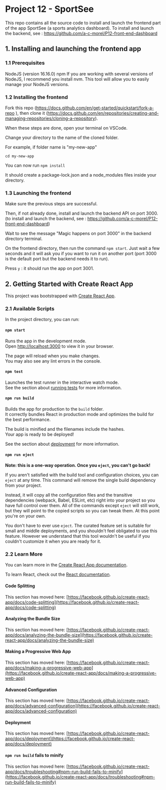 # Project 12 - SportSee

This repo contains all the source code to install and launch the frontend part of the app SportSee (a sports analytics dashboard).
To install and launch the backend, see : https://github.com/a-c-morel/P12-front-end-dashboard

## 1. Installing and launching the frontend app

### 1.1 Prerequisites

NodeJS (version 16.16.0)
npm
If you are working with several versions of NodeJS, I recommend you install nvm. This tool will allow you to easily manage your NodeJS versions.

### 1.2 Installing the frontend

Fork this repo (https://docs.github.com/en/get-started/quickstart/fork-a-repo ), then clone it (https://docs.github.com/en/repositories/creating-and-managing-repositories/cloning-a-repository).

When these steps are done, open your terminal on VSCode.

Change your directory to the name of the cloned folder.

For example, if folder name is "my-new-app"

`cd my-new-app`

You can now run `npm install`

It should create a package-lock.json and a node_modules files inside your directory.

### 1.3 Launching the frontend

Make sure the previous steps are successful.

Then, if not already done, install and launch the backend API on port 3000. (to install and launch the backend, see : https://github.com/a-c-morel/P12-front-end-dashboard)

Wait to see the message "Magic happens on port 3000" in the backend directory terminal.

On the frontend directory, then run the command `npm start`. Just wait a few seconds and it will ask you if you want to run it on another port (port 3000 is the default port but the backend needs it to run).

Press `y` : it should run the app on port 3001.

## 2. Getting Started with Create React App

This project was bootstrapped with [Create React App](https://github.com/facebook/create-react-app).

### 2.1 Available Scripts

In the project directory, you can run:

#### `npm start`

Runs the app in the development mode.\
Open [http://localhost:3000](http://localhost:3000) to view it in your browser.

The page will reload when you make changes.\
You may also see any lint errors in the console.

#### `npm test`

Launches the test runner in the interactive watch mode.\
See the section about [running tests](https://facebook.github.io/create-react-app/docs/running-tests) for more information.

#### `npm run build`

Builds the app for production to the `build` folder.\
It correctly bundles React in production mode and optimizes the build for the best performance.

The build is minified and the filenames include the hashes.\
Your app is ready to be deployed!

See the section about [deployment](https://facebook.github.io/create-react-app/docs/deployment) for more information.

#### `npm run eject`

**Note: this is a one-way operation. Once you `eject`, you can't go back!**

If you aren't satisfied with the build tool and configuration choices, you can `eject` at any time. This command will remove the single build dependency from your project.

Instead, it will copy all the configuration files and the transitive dependencies (webpack, Babel, ESLint, etc) right into your project so you have full control over them. All of the commands except `eject` will still work, but they will point to the copied scripts so you can tweak them. At this point you're on your own.

You don't have to ever use `eject`. The curated feature set is suitable for small and middle deployments, and you shouldn't feel obligated to use this feature. However we understand that this tool wouldn't be useful if you couldn't customize it when you are ready for it.

### 2.2 Learn More

You can learn more in the [Create React App documentation](https://facebook.github.io/create-react-app/docs/getting-started).

To learn React, check out the [React documentation](https://reactjs.org/).

#### Code Splitting

This section has moved here: [https://facebook.github.io/create-react-app/docs/code-splitting](https://facebook.github.io/create-react-app/docs/code-splitting)

#### Analyzing the Bundle Size

This section has moved here: [https://facebook.github.io/create-react-app/docs/analyzing-the-bundle-size](https://facebook.github.io/create-react-app/docs/analyzing-the-bundle-size)

#### Making a Progressive Web App

This section has moved here: [https://facebook.github.io/create-react-app/docs/making-a-progressive-web-app](https://facebook.github.io/create-react-app/docs/making-a-progressive-web-app)

#### Advanced Configuration

This section has moved here: [https://facebook.github.io/create-react-app/docs/advanced-configuration](https://facebook.github.io/create-react-app/docs/advanced-configuration)

#### Deployment

This section has moved here: [https://facebook.github.io/create-react-app/docs/deployment](https://facebook.github.io/create-react-app/docs/deployment)

#### `npm run build` fails to minify

This section has moved here: [https://facebook.github.io/create-react-app/docs/troubleshooting#npm-run-build-fails-to-minify](https://facebook.github.io/create-react-app/docs/troubleshooting#npm-run-build-fails-to-minify)
